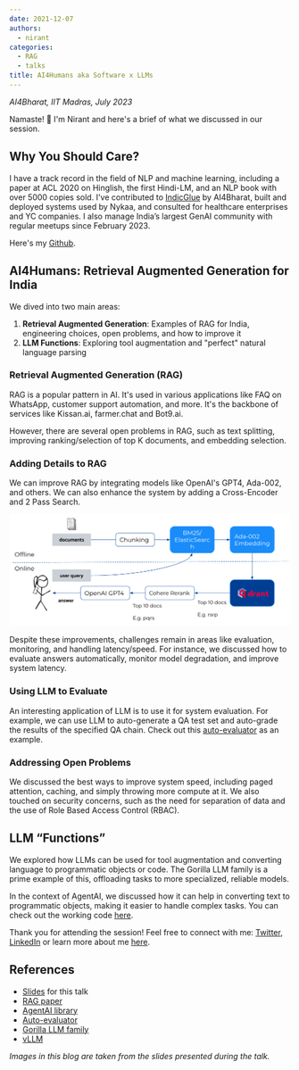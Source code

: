 ```yaml
---
date: 2021-12-07
authors:
  - nirant
categories:
  - RAG
  - talks
title: AI4Humans aka Software x LLMs
---
```

*AI4Bharat, IIT Madras, July 2023*

Namaste! 🙏 I'm Nirant and here's a brief of what we discussed in our session. 

## Why You Should Care?

I have a track record in the field of NLP and machine learning, including a paper at ACL 2020 on Hinglish, the first Hindi-LM, and an NLP book with over 5000 copies sold. I've contributed to [IndicGlue](https://indicnlp.ai4bharat.org/) by AI4Bharat, built and deployed systems used by Nykaa, and consulted for healthcare enterprises and YC companies. I also manage India’s largest GenAI community with regular meetups since February 2023. 

Here's my [Github](https://github.com/NirantK).

## AI4Humans: Retrieval Augmented Generation for India

We dived into two main areas:

1. **Retrieval Augmented Generation**: Examples of RAG for India, engineering choices, open problems, and how to improve it 
1. **LLM Functions**: Exploring tool augmentation and "perfect" natural language parsing

### Retrieval Augmented Generation (RAG)

RAG is a popular pattern in AI. It's used in various applications like FAQ on WhatsApp, customer support automation, and more. It's the backbone of services like Kissan.ai, farmer.chat and Bot9.ai.

However, there are several open problems in RAG, such as text splitting, improving ranking/selection of top K documents, and embedding selection.

### Adding Details to RAG

We can improve RAG by integrating models like OpenAI's GPT4, Ada-002, and others. We can also enhance the system by adding a Cross-Encoder and 2 Pass Search.

![RAG Outline](../../images/RAG_System_Diagram.png)

Despite these improvements, challenges remain in areas like evaluation, monitoring, and handling latency/speed. For instance, we discussed how to evaluate answers automatically, monitor model degradation, and improve system latency.

### Using LLM to Evaluate

An interesting application of LLM is to use it for system evaluation. For example, we can use LLM to auto-generate a QA test set and auto-grade the results of the specified QA chain. Check out this [auto-evaluator](https://github.com/langchain-ai/auto-evaluator) as an example.

### Addressing Open Problems

We discussed the best ways to improve system speed, including paged attention, caching, and simply throwing more compute at it. We also touched on security concerns, such as the need for separation of data and the use of Role Based Access Control (RBAC).

## LLM “Functions”

We explored how LLMs can be used for tool augmentation and converting language to programmatic objects or code. The Gorilla LLM family is a prime example of this, offloading tasks to more specialized, reliable models.

In the context of AgentAI, we discussed how it can help in converting text to programmatic objects, making it easier to handle complex tasks. You can check out the working code [here](https://github.com/NirantK/agentai).

Thank you for attending the session! Feel free to connect with me: [Twitter](https://twitter.com/NirantK), [LinkedIn](https://linkedin.com/in/nirant) or learn more about me [here](https://nirantk.com/about).

## References

- [Slides](https://docs.google.com/presentation/d/1fzwXZJtLLdXPFHahOlSuaK62VYy2F-F-yPV5SxwA5Xo/edit?usp=sharing) for this talk
- [RAG paper](https://arxiv.org/abs/2005.11401)
- [AgentAI library](https://github.com/NirantK/agentai)
- [Auto-evaluator](https://github.com/langchain-ai/auto-evaluator)
- [Gorilla LLM family](https://gorilla.cs.berkeley.edu/)
- [vLLM](https://vllm.ai/)


*Images in this blog are taken from the slides presented during the talk.*